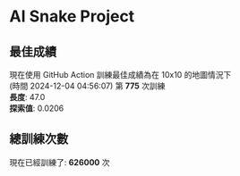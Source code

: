 
# AI Snake Project

## **最佳成績**





























現在使用 GitHub Action 訓練最佳成績為在 10x10 的地圖情況下  
(時間 2024-12-04 04:56:07) 第 **775** 次訓練  
**長度**: 47.0  
**探索值**: 0.0206



























































## 總訓練次數
現在已經訓練了: **626000** 次
